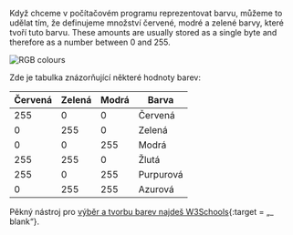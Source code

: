 Když chceme v počítačovém programu reprezentovat barvu, můžeme to udělat tím, že definujeme množství červené, modré a zelené barvy, které tvoří tuto barvu. These amounts are usually stored as a single byte and therefore as a number between 0 and 255.

![RGB colours](images/RGB.gif)

Zde je tabulka znázorňující některé hodnoty barev:

| Červená | Zelená | Modrá | Barva     |
| ------- | ------ | ----- | --------- |
| 255     | 0      | 0     | Červená   |
| 0       | 255    | 0     | Zelená    |
| 0       | 0      | 255   | Modrá     |
| 255     | 255    | 0     | Žlutá     |
| 255     | 0      | 255   | Purpurová |
| 0       | 255    | 255   | Azurová   |

Pěkný nástroj pro [výběr a tvorbu barev najdeš W3Schools](https://www.w3schools.com/colors/colors_rgb.asp){:target = „_ blank“}.
